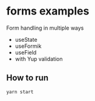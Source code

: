 # forms examples

Form handling in multiple ways

- useState
- useFormik
- useField
- with Yup validation

## How to run
```bash
yarn start
```
